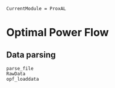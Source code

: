```@meta
CurrentModule = ProxAL
```

# Optimal Power Flow

## Data parsing
```@docs
parse_file
RawData
opf_loaddata
```